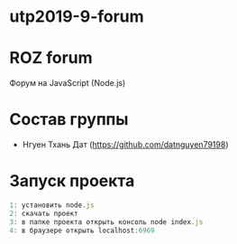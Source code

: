 ﻿# utp2019-9-forum
# ROZ forum
Форум на JavaScript (Node.js)

# Состав группы
- Нгуен Тхань Дат (https://github.com/datnguyen79198) 

# Запуск проекта
``` javascript
1: установить node.js
2: скачать проект
3: в папке проекта открыть консоль node index.js
4: в браузере открыть localhost:6969
```